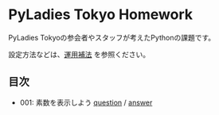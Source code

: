 # PyLadies Tokyo Homework

PyLadies Tokyoの参会者やスタッフが考えたPythonの課題です。

設定方法などは、[運用補法](operation.md) を参照ください。



## 目次

- 001: 素数を表示しよう [question](questions/001/README.md) / [answer](answer/001/)